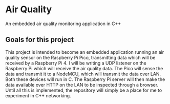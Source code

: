 # Air Quality
An embedded air quality monitoring application in C++
## Goals for this project
This project is intended to become an embedded application running an air quality sensor on the Raspberry Pi Pico, transmitting data which will be received by a Raspberry Pi 4. I will be writing a UDP listener on the Raspberry Pi which will receive the air quality data. The Pico will sense the data and transmit it to a NodeMCU, which will transmit the data over LAN. Both these devices will run in C. The Raspberry Pi server will then make the data available over HTTP on the LAN to be inspected through a browser.
Until all this is implemented, the repository will simply be a place for me to experiment in C++ networking.
